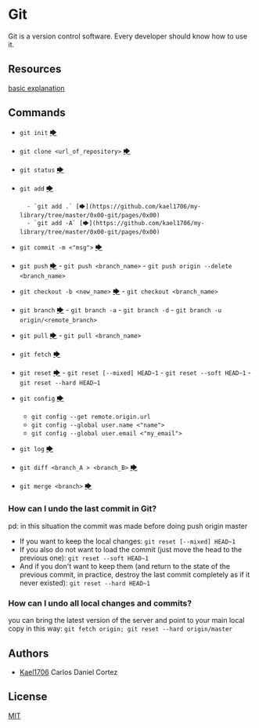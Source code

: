 # Git
Git is a version control software. Every developer should know how to use it.

## Resources
[basic explanation](https://rogerdudler.github.io/git-guide/index.es.html)

## Commands
- `git init` [🡆](https://github.com/kael1706/my-library/tree/master/0x00-git/pages/0x00)
- `git clone <url_of_repository>` [🡆](https://github.com/kael1706/my-library/tree/master/0x00-git/pages/0x00)
- `git status` [🡆](https://github.com/kael1706/my-library/tree/master/0x00-git/pages/0x00)
- `git add` [🡆](https://github.com/kael1706/my-library/tree/master/0x00-git/pages/0x00)

        - `git add .` [🡆](https://github.com/kael1706/my-library/tree/master/0x00-git/pages/0x00)
        - `git add -A` [🡆](https://github.com/kael1706/my-library/tree/master/0x00-git/pages/0x00)
- `git commit -m <"msg">` [🡆](https://github.com/kael1706/my-library/tree/master/0x00-git/pages/0x00)
- `git push` [🡆](https://github.com/kael1706/my-library/tree/master/0x00-git/pages/0x00)
        - `git push <branch_name>`
        - `git push origin --delete <branch_name>`
- `git checkout -b <new_name>` [🡆](https://github.com/kael1706/my-library/tree/master/0x00-git/pages/0x01)
        - `git checkout <branch_name>`
- `git branch` [🡆](https://github.com/kael1706/my-library/tree/master/0x00-git/pages/0x01)
        - `git branch -a`
        - `git branch -d`
        - `git branch -u origin/<remote_branch>`
- `git pull` [🡆](https://github.com/kael1706/my-library/tree/master/0x00-git/pages/0x01)
        - `git pull <branch_name>`
- `git fetch` [🡆](https://github.com/kael1706/my-library/tree/master/0x00-git/pages/0x01)
- `git reset` [🡆](https://github.com/kael1706/my-library/tree/master/0x00-git/pages/0x02)
        -  `git reset [--mixed] HEAD~1`
        - `git reset --soft HEAD~1`
        - `git reset --hard HEAD~1`
 - `git config` [🡆](https://github.com/kael1706/my-library/tree/master/0x00-git/pages/0x02)
	 - `git config --get remote.origin.url`
	 - `git config --global user.name <"name">`
	 - `git config --global user.email <"my_email">`
- `git log` [🡆](https://github.com/kael1706/my-library/tree/master/0x00-git/pages/0x02)
- `git diff <branch_A > <branch_B>` [🡆](https://github.com/kael1706/my-library/tree/master/0x00-git/pages/0x02)
- `git merge <branch>` [🡆](https://github.com/kael1706/my-library/tree/master/0x00-git/pages/0x02)

### How can I undo the last commit in Git?
pd: in this situation the commit was made before doing push origin master
- If you want to keep the local changes:
`git reset [--mixed] HEAD~1`
- If you also do not want to load the commit (just move the head to the previous one):
`git reset --soft HEAD~1`
- And if you don't want to keep them (and return to the state of the previous commit, in practice, destroy the last commit completely as if it never existed):
`git reset --hard HEAD~1`

### How can I undo all local changes and commits?
you can bring the latest version of the server and point to your main local copy in this way:
`git fetch origin; git reset --hard origin/master`

## Authors

 - [Kael1706](https://github.com/kael1706) Carlos Daniel Cortez

## License
[MIT](https://github.com/kael1706/my-library/blob/master/LICENSE "LICENSE")

